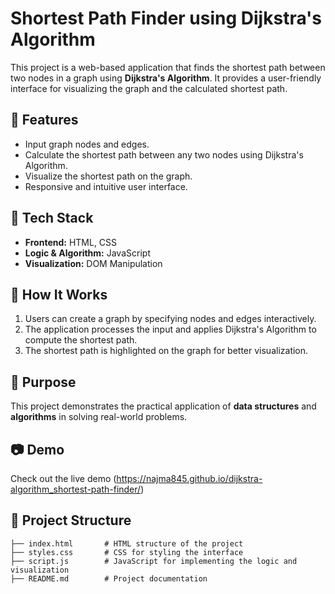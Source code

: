 # Shortest Path Finder using Dijkstra's Algorithm  

This project is a web-based application that finds the shortest path between two nodes in a graph using **Dijkstra's Algorithm**. It provides a user-friendly interface for visualizing the graph and the calculated shortest path.  

## 🚀 Features  
- Input graph nodes and edges.  
- Calculate the shortest path between any two nodes using Dijkstra's Algorithm.  
- Visualize the shortest path on the graph.  
- Responsive and intuitive user interface.  

## 🔧 Tech Stack  
- **Frontend:** HTML, CSS  
- **Logic & Algorithm:** JavaScript  
- **Visualization:** DOM Manipulation  

## 📘 How It Works  
1. Users can create a graph by specifying nodes and edges interactively.  
2. The application processes the input and applies Dijkstra's Algorithm to compute the shortest path.  
3. The shortest path is highlighted on the graph for better visualization.  

## 🎯 Purpose  
This project demonstrates the practical application of **data structures** and **algorithms** in solving real-world problems.  

## 📷 Demo  
Check out the live demo (https://najma845.github.io/dijkstra-algorithm_shortest-path-finder/)

## 📂 Project Structure  
```plaintext
├── index.html       # HTML structure of the project
├── styles.css       # CSS for styling the interface
├── script.js        # JavaScript for implementing the logic and visualization
├── README.md        # Project documentation
